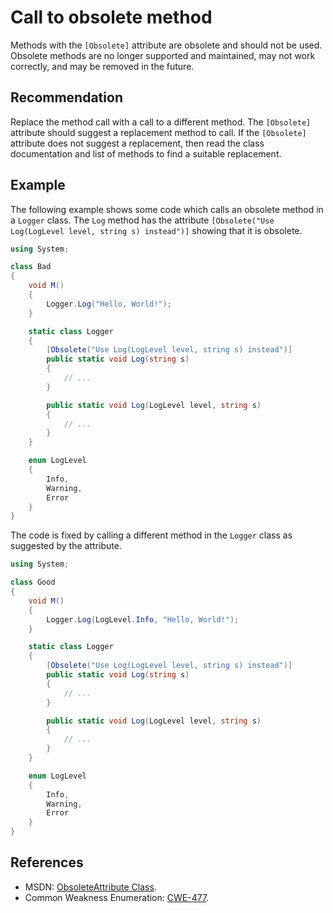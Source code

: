 # Call to obsolete method
Methods with the `[Obsolete]` attribute are obsolete and should not be used. Obsolete methods are no longer supported and maintained, may not work correctly, and may be removed in the future.


## Recommendation
Replace the method call with a call to a different method. The `[Obsolete]` attribute should suggest a replacement method to call. If the `[Obsolete]` attribute does not suggest a replacement, then read the class documentation and list of methods to find a suitable replacement.


## Example
The following example shows some code which calls an obsolete method in a `Logger` class. The `Log` method has the attribute `[Obsolete("Use Log(LogLevel level, string s) instead")]` showing that it is obsolete.


```csharp
using System;

class Bad
{
    void M()
    {
        Logger.Log("Hello, World!");
    }

    static class Logger
    {
        [Obsolete("Use Log(LogLevel level, string s) instead")]
        public static void Log(string s)
        {
            // ...
        }

        public static void Log(LogLevel level, string s)
        {
            // ...
        }
    }

    enum LogLevel
    {
        Info,
        Warning,
        Error
    }
}

```
The code is fixed by calling a different method in the `Logger` class as suggested by the attribute.


```csharp
using System;

class Good
{
    void M()
    {
        Logger.Log(LogLevel.Info, "Hello, World!");
    }

    static class Logger
    {
        [Obsolete("Use Log(LogLevel level, string s) instead")]
        public static void Log(string s)
        {
            // ...
        }

        public static void Log(LogLevel level, string s)
        {
            // ...
        }
    }

    enum LogLevel
    {
        Info,
        Warning,
        Error
    }
}

```

## References
* MSDN: [ObsoleteAttribute Class](https://msdn.microsoft.com/en-us/library/system.obsoleteattribute(v=vs.110).aspx).
* Common Weakness Enumeration: [CWE-477](https://cwe.mitre.org/data/definitions/477.html).
